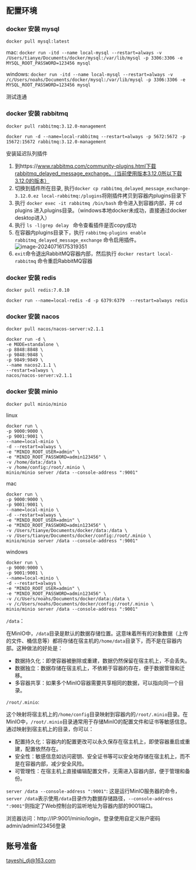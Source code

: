 #

## 配置环境

### docker 安装 mysql

`docker pull mysql:latest`

mac: `docker run -itd --name local-mysql --restart=always -v /Users/tianye/Documents/docker/mysql:/var/lib/mysql -p 3306:3306 -e MYSQL_ROOT_PASSWORD=123456 mysql`

windows: `docker run -itd --name local-mysql --restart=always -v /c/Users/noahs/Documents/docker/mysql:/var/lib/mysql -p 3306:3306 -e MYSQL_ROOT_PASSWORD=123456 mysql`

测试连通

### docker 安装 rabbitmq

`docker pull rabbitmq:3.12.0-management`

`docker run -d --name=local-rabbitmq --restart=always -p 5672:5672 -p 15672:15672 rabbitmq:3.12.0-management`

安装延迟队列插件

1. 到https://www.rabbitmq.com/community-plugins.html下载rabbitmq_delayed_message_exchange。（当前使用版本3.12.0所以下载3.12.0的版本）
2. 切换到插件所在目录, 执行`docker cp rabbitmq_delayed_message_exchange-3.12.0.ez local-rabbitmq:/plugins`将刚插件拷贝到容器内plugins目录下
3. 执行 `docker exec -it rabbitmq /bin/bash` 命令进入到容器内部，并 cd plugins 进入plugins目录。（windows本地docker未成功，直接通过docker desktop进入）
4. 执行 `ls -l|grep delay `  命令查看插件是否copy成功
5. 在容器内plugins目录下，执行 `rabbitmq-plugins enable rabbitmq_delayed_message_exchange`  命令启用插件。![image-20240716175319351](https://assets.tayeshi.cn/markdown/image-20240716175319351.png)
6. `exit`命令退出RabbitMQ容器内部，然后执行 `docker restart local-rabbitmq` 命令重启RabbitMQ容器

### docker 安装 redis

`docker pull redis:7.0.10`

`docker run --name=local-redis -d -p 6379:6379  --restart=always redis`

### docker 安装 nacos

`docker pull nacos/nacos-server:v2.1.1`

```shell
docker run -d \
-e MODE=standalone \
-p 8848:8848 \
-p 9848:9848 \
-p 9849:9849 \
--name nacos2.1.1 \
--restart=always \
nacos/nacos-server:v2.1.1
```

### docker 安装 minio

`docker pull minio/minio`

linux

```shell
docker run \
-p 9000:9000 \
-p 9001:9001 \
--name=local-minio \
-d --restart=always \
-e "MINIO_ROOT_USER=admin" \
-e "MINIO_ROOT_PASSWORD=admin123456" \
-v /home/data:/data \
-v /home/config:/root/.minio \
minio/minio server /data --console-address ":9001"
```

mac

```
docker run \
-p 9000:9000 \
-p 9001:9001 \
--name=local-minio \
-d --restart=always \
-e "MINIO_ROOT_USER=admin" \
-e "MINIO_ROOT_PASSWORD=admin123456" \
-v /Users/tianye/Documents/docker/data:/data \
-v /Users/tianye/Documents/docker/config:/root/.minio \
minio/minio server /data --console-address ":9001"
```



windows

```
docker run \
-p 9000:9000 \
-p 9001:9001 \
--name=local-minio \
-d --restart=always \
-e "MINIO_ROOT_USER=admin" \
-e "MINIO_ROOT_PASSWORD=admin123456" \
-v /c/Users/noahs/Documents/docker/data:/data \
-v /c/Users/noahs/Documents/docker/config:/root/.minio \
minio/minio server /data --console-address ":9001"
```

`/data`：

在MinIO中，`/data`目录是默认的数据存储位置。这意味着所有的对象数据（上传的文件、桶信息等）都将存储在宿主机的`/home/data`目录下，而不是在容器内部。这种做法的好处是：

- 数据持久化：即使容器被删除或重建，数据仍然保留在宿主机上，不会丢失。
- 数据独立：数据存储在宿主机上，不依赖于容器的存在，便于数据管理和迁移。
- 多容器共享：如果多个MinIO容器需要共享相同的数据，可以指向同一个目录。

`/root/.minio`:

这个映射将宿主机上的`/home/config`目录映射到容器内的`/root/.minio`目录。在MinIO中，`/root/.minio`目录通常用于存储MinIO的配置文件和证书等敏感信息。通过映射到宿主机上的目录，你可以：

- 配置持久化：容器内的配置更改可以永久保存在宿主机上，即使容器重启或重建，配置依然存在。
- 安全性：敏感信息如访问密钥、安全证书等可以安全地存储在宿主机上，而不是在容器内部，减少安全风险。
- 可管理性：在宿主机上直接编辑配置文件，无需进入容器内部，便于管理和备份。

`server /data --console-address ":9001"`: 这是运行MinIO服务器的命令，`server /data`表示使用`/data`目录作为数据存储路径，`--console-address ":9001"`则指定了Web控制台的监听地址为容器内部的9001端口。

浏览器访问：http://IP:9001/minio/login，登录使用自定义账户密码admin/admin123456登录

## 账号准备

tayeshi_dj@163.com